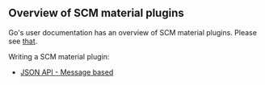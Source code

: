 ## Overview of SCM material plugins

Go's user documentation has an overview of SCM material plugins. Please see [that](https://docs.gocd.io/current/extension_points/scm_extension.html).

Writing a SCM material plugin:
* [JSON API - Message based](json_message_based_scm_material_extension.md)
